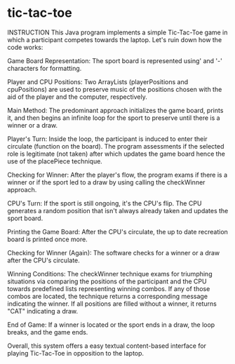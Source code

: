 # tic-tac-toe



INSTRUCTION
This Java program implements a simple Tic-Tac-Toe game in which a participant competes towards the laptop. Let's ruin down how the code works:

Game Board Representation: The sport board is represented using' and '-' characters for formatting.

Player and CPU Positions: Two ArrayLists (playerPositions and cpuPositions) are used to preserve music of the positions chosen with the aid of the player and the computer, respectively.

Main Method: The predominant approach initializes the game board, prints it, and then begins an infinite loop for the sport to preserve until there is a winner or a draw.

Player's Turn: Inside the loop, the participant is induced to enter their circulate (function on the board). The program assessments if the selected role is legitimate (not taken) after which updates the game board hence the use of the placePiece technique.

Checking for Winner: After the player's flow, the program exams if there is a winner or if the sport led to a draw by using calling the checkWinner approach.

CPU's Turn: If the sport is still ongoing, it's the CPU's flip. The CPU generates a random position that isn't always already taken and updates the sport board.

Printing the Game Board: After the CPU's circulate, the up to date recreation board is printed once more.

Checking for Winner (Again): The software checks for a winner or a draw after the CPU's circulate.

Winning Conditions: The checkWinner technique exams for triumphing situations via comparing the positions of the participant and the CPU towards predefined lists representing winning combos. If any of those combos are located, the technique returns a corresponding message indicating the winner. If all positions are filled without a winner, it returns "CAT" indicating a draw.

End of Game: If a winner is located or the sport ends in a draw, the loop breaks, and the game ends.

Overall, this system offers a easy textual content-based interface for playing Tic-Tac-Toe in opposition to the laptop.

